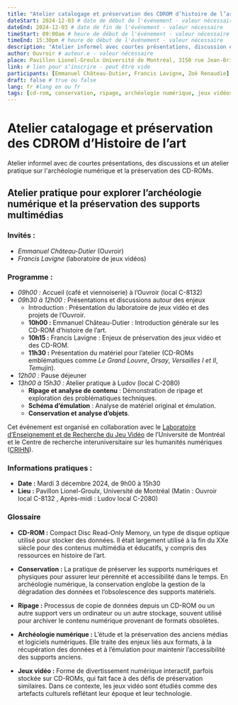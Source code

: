 ```yaml
---
title: "Atelier catalogage et préservation des CDROM d’histoire de l’art"
dateStart: 2024-12-03 # date de début de l'événement - valeur nécessaire
dateEnd: 2024-12-03 # date de fin de l'événement - valeur nécessaire
timeStart: 09:00am # heure de début de l'événement - valeur nécessaire
timeEnd: 15:30pm # heure de début de l'événement - valeur nécessaire
description: "Atelier informel avec courtes présentations, discussion et atelier pratique" # description - valeur  nécessaire
author: Ouvroir # auteur.e - valeur nécessaire
place: Pavillon Lionel-Groulx Université de Montréal, 3150 rue Jean-Brillant, Montréal H3T 1N8 (local TBC) 
link: # lien pour s’inscrire - peut être vide
participants: [Emmanuel Château-Dutier, Francis Lavigne, Zoë Renaudie] # liste - la liste peut être vide mais il faut une liste
draft: false # true ou false
lang: fr #lang en ou fr
tags: [cd-rom, conservation, ripage, archéologie numérique, jeux vidéos] # liste - la liste peut être vide mais il faut une liste
---
```


# Atelier catalogage et  préservation des CDROM d’Histoire de l’art

Atelier informel avec de courtes présentations, des discussions et un atelier pratique sur l'archéologie numérique et la préservation des CD-ROMs.

## Atelier pratique pour explorer l’archéologie numérique et la préservation des supports multimédias

### **Invités** :

- *Emmanuel Château-Dutier* (Ouvroir)
- *Francis Lavigne* (laboratoire de jeux vidéos)

### **Programme** :

- *09h00 :* Accueil (café et viennoiserie) à l’Ouvroir (local C-8132)
- *09h30 à 12h00 :* Présentations et discussions autour des enjeux
  - Introduction : Présentation du laboratoire de jeux vidéo et des projets de l’Ouvroir.
  - **10h00 :** Emmanuel Château-Dutier : Introduction générale sur les CD-ROM d’histoire de l’art.
  - **10h15 :** Francis Lavigne : Enjeux de préservation des jeux vidéo et des CD-ROM.
  - **11h30 :** Présentation du matériel pour l’atelier (CD-ROMs emblématiques comme *Le Grand Louvre*, *Orsay*, *Versailles I et II*, *Temujin*).
- *12h00 :* Pause déjeuner
- *13h00 à 15h30 :* Atelier pratique à Ludov (local C-2080)
  - **Ripage et analyse de contenu** : Démonstration de ripage et exploration des problématiques techniques.
  - **Schéma d’émulation** : Analyse de matériel original et émulation.
  - **Conservation et analyse d’objets**.

Cet événement est organisé en collaboration avec le [Laboratoire d’Enseignement et de Recherche du Jeu Vidéo](https://www.ludov.ca/fr/) de l’Université de Montréal et le Centre de recherche interuniversitaire sur les humanités numériques ([CRIHN](http://crihn.org)).

### **Informations pratiques :**

- **Date :** Mardi 3 décembre 2024, de 9h00 à 15h30
- **Lieu :** Pavillon Lionel-Groulx, Université de Montréal (Matin : Ouvroir local C-8132 , Après-midi : Ludov local C-2080)

### Glossaire

- **CD-ROM :** Compact Disc Read-Only Memory, un type de disque optique utilisé pour stocker des données. Il était largement utilisé à la fin du XXe siècle pour des contenus multimédia et éducatifs, y compris des ressources en histoire de l’art.

- **Conservation :** La pratique de préserver les supports numériques et physiques pour assurer leur pérennité et accessibilité dans le temps. En archéologie numérique, la conservation englobe la gestion de la dégradation des données et l’obsolescence des supports matériels.

- **Ripage :** Processus de copie de données depuis un CD-ROM ou un autre support vers un ordinateur ou un autre stockage, souvent utilisé pour archiver le contenu numérique provenant de formats obsolètes.

- **Archéologie numérique :** L’étude et la préservation des anciens médias et logiciels numériques. Elle traite des enjeux liés aux formats, à la récupération des données et à l’émulation pour maintenir l’accessibilité des supports anciens.

- **Jeux vidéo :** Forme de divertissement numérique interactif, parfois stockée sur CD-ROMs, qui fait face à des défis de préservation similaires. Dans ce contexte, les jeux vidéo sont étudiés comme des artefacts culturels reflétant leur époque et leur technologie.
